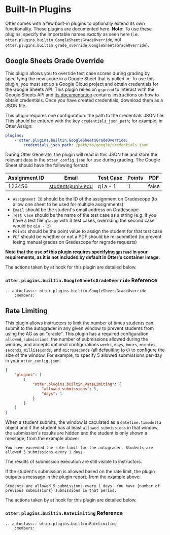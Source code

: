 # Built-In Plugins

Otter comes with a few built-in plugins to optionally extend its own functionality. These plugins are documented here. **Note:** To use these plugins, specify the importable names _exactly_ as seen here (i.e. `otter.plugins.builtin.GoogleSheetsGradeOverride`, not `otter.plugins.builtin.grade_override.GoogleSheetsGradeOverride`).

## Google Sheets Grade Override

This plugin allows you to override test case scores during grading by specifying the new score in a Google Sheet that is pulled in. To use this plugin, you must set up a Google Cloud project and obtain credentials for the Google Sheets API. This plugin relies on `gspread` to interact with the Google Sheets API and [its documentation](https://gspread.readthedocs.io/en/latest/) contains instructions on how to obtain credentials. Once you have created credentials, download them as a JSON file.

This plugin requires one configuration: the path to the credentials JSON file. This should be entered with the key `credentials_json_path`; for example, in Otter Assign:

```yaml
plugins:
    - otter.plugins.builtin.GoogleSheetsGradeOverride:
        credentials_json_path: /path/to/google/credentials.json
```

During Otter Generate, the plugin will read in this JSON file and store the relevant data in the `otter_config.json` for use during grading. The Google Sheet should have the following format:

| Assignment ID | Email            | Test Case | Points | PDF          |
|---------------|------------------|-----------|--------|--------------|
| 123456        | student@univ.edu | q1a - 1   | 1      | false        |

* `Assignment ID` should be the ID of the assignment on Gradescope (to allow one sheet to be used for multiple assignments)
* `Email` should be the student's email address on Gradescope
* `Test Case` should be the name of the test case as a string (e.g. if you have a test file `q1a.py` with 3 test cases, overriding the second case would be `q1a - 2`)
* `Points` should be the point value to assign the student for that test case
* `PDF` should be whether or not a PDF should be re-submitted (to prevent losing manual grades on Gradescope for regrade requests)

**Note that the use of this plugin requires specifying `gpsread` in your requirements, as it is not included by default in Otter's container image.**

The actions taken by at hook for this plugin are detailed below.

### `otter.plugins.builtin.GoogleSheetsGradeOverride` Reference

```eval_rst
.. autoclass:: otter.plugins.builtin.GoogleSheetsGradeOverride
    :members:
```

## Rate Limiting

This plugin allows instructors to limit the number of times students can submit to the autograder in any given window to prevent students from using the AG as an "oracle". This plugin has a required configuration `allowed_submissions`, the number of submissions allowed during the window, and accepts optional configurations `weeks`, `days`, `hours`, `minutes`, `seconds`, `milliseconds`, and `microseconds` (all defaulting to `0`) to configure the size of the window. For example, to specify 5 allowed submissions per-day in your `otter_config.json`:

```json
{
    "plugins": [
        {
            "otter.plugins.builtin.RateLimiting": {
                "allowed_submissions": 5,
                "days": 1
            }
        }
    ]
}
```

When a student submits, the window is caculated as a `datetime.timedelta` object and if the student has at least `allowed_submissions` in that window, the submission's results are hidden and the student is only shown a message; from the example above:

```
You have exceeded the rate limit for the autograder. Students are allowed 5 submissions every 1 days.
```

The results of submission execution are still visible to instructors.

If the student's submission is allowed based on the rate limit, the plugin outputs a message in the plugin report; from the example above:

```
Students are allowed 5 submissions every 1 days. You have {number of previous submissions} submissions in that period.
```

The actions taken by at hook for this plugin are detailed below.

### `otter.plugins.builtin.RateLimiting` Reference

```eval_rst
.. autoclass:: otter.plugins.builtin.RateLimiting
    :members:
```
